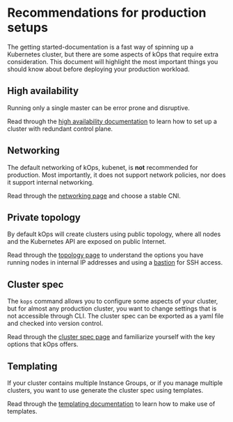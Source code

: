 # Recommendations for production setups

The getting started-documentation is a fast way of spinning up a Kubernetes cluster, but there are some aspects of kOps that require extra consideration. This document will highlight the most important things you should know about before deploying your production workload.

## High availability

Running only a single master can be error prone and disruptive. 

Read through the [high availability documentation](../operations/high_availability.md) to learn how to set up a cluster with redundant control plane.

## Networking

The default networking of kOps, kubenet, is **not** recommended for production. Most importantly, it does not support network policies, nor does it support internal networking.

Read through the [networking page](../networking.md) and choose a stable CNI.

## Private topology

By default kOps will create clusters using public topology, where all nodes and the Kubernetes API are exposed on public Internet.

Read through the [topology page](../topology.md) to understand the options you have running nodes in internal IP addresses and using a [bastion](../bastion.md) for SSH access.

## Cluster spec

The `kops` command allows you to configure some aspects of your cluster, but for almost any production cluster, you want to change settings that is not accessible through CLI. The cluster spec can be exported as a yaml file and checked into version control.

Read through the [cluster spec page](../cluster_spec.md) and familiarize yourself with the key options that kOps offers.

## Templating

If your cluster contains multiple Instance Groups, or if you manage multiple clusters, you want to use generate the cluster spec using templates.

Read through the [templating documentation](../operations/cluster_template.md) to learn how to make use of templates.